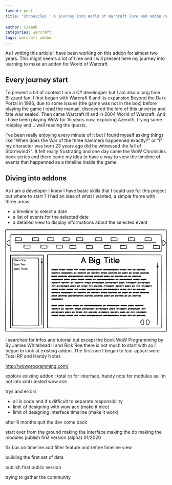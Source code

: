 ```yaml
---
layout: post
title: "Chronicles : A journey into World of Warcraft lore and addon development"

author: Ciaanh
categories: warcraft
tags: warcraft addon
---
```


As I writing this article I have been working on this addon for almost two years. 
This might seems a lot of time and I will present here my journey into learning to make an addon for World of Warcraft.

## Every journey start

To present a bit of context I am a C# developper but I am also a long time Blizzard fan. I first began with Warcraft II and its expansion Beyond the Dark Portal in 1996, due to some issues (the game was not in the box) before playing the game I read the manual, discovered the lore of this universe and fate was sealed.
Then came Warcraft III and in 2004 World of Warcraft. And I have been playing WoW for 15 years now, exploring Azeroth, trying some roleplay and... well reading the quests.

I've been really enjoying every minute of it but I found myself asking things like "When does the War of the three hammers happenned exactly?" or "If my character was born 23 years ago did he witnessed the fall of Stormwind?".
It felt really frustrating and one day came the WoW Chronicles book series and there came my idea to have a way to view the timeline of events that happenned as a timeline inside the game.

## Diving into addons

As I am a developer I knew I have basic skills that I could use for this project but where to start ?
I had an idea of what I wanted, a simple frame with three areas:
- a timeline to select a date
- a list of events for the selected date
- a detailed view to display informations about the selected event

 ![Interface mockup](/assets/img/posts/chronicles-mockup.png)

I searched for infos and tutorial but except the book WoW Programming by By James Whitehead II and Rick Roe there is not much to start with so I began to look at existing addon.
The first one I began to tear appart were Total RP and Handy Notes

http://wowprogramming.com/

explore existing addon : total rp for interface, handy note for modules
as i'm not into xml i tested wow ace

trys and errors
- all is code and it's difficult to separate responsibility
- limit of designing with wow ace (make it nice)
- limit of designing interface timeline (make it work)

after 6 months quit the dev
come back

start over from the ground
making the interface
making the db
making the modules
publish first version (alpha) 01/2020

fix bus on timeline
add filter feature and refine timeline view

building the first set of data

publish first public version

trying to gather the community